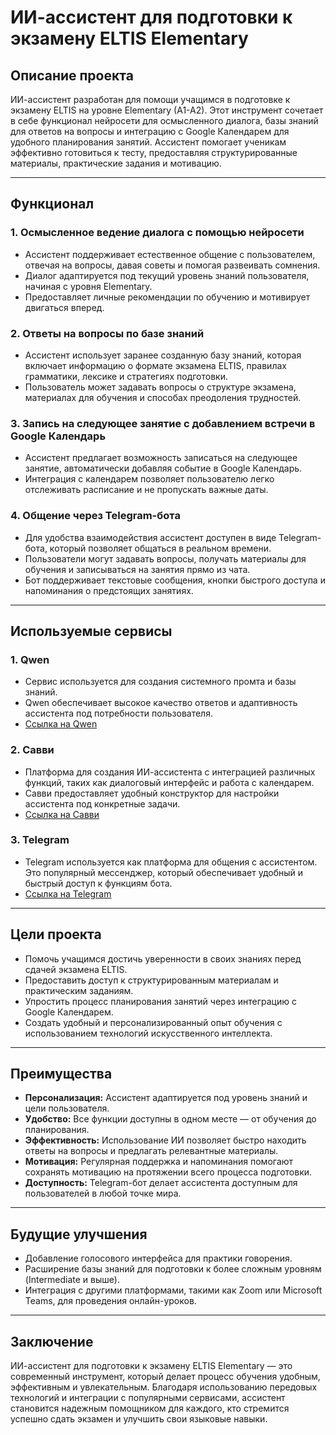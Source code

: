 # ИИ-ассистент для подготовки к экзамену ELTIS Elementary

## Описание проекта
ИИ-ассистент разработан для помощи учащимся в подготовке к экзамену ELTIS на уровне Elementary (A1-A2). Этот инструмент сочетает в себе функционал нейросети для осмысленного диалога, базы знаний для ответов на вопросы и интеграцию с Google Календарем для удобного планирования занятий. Ассистент помогает ученикам эффективно готовиться к тесту, предоставляя структурированные материалы, практические задания и мотивацию.

---

## Функционал

### 1. **Осмысленное ведение диалога с помощью нейросети**
   - Ассистент поддерживает естественное общение с пользователем, отвечая на вопросы, давая советы и помогая развеивать сомнения.
   - Диалог адаптируется под текущий уровень знаний пользователя, начиная с уровня Elementary.
   - Предоставляет личные рекомендации по обучению и мотивирует двигаться вперед.

### 2. **Ответы на вопросы по базе знаний**
   - Ассистент использует заранее созданную базу знаний, которая включает информацию о формате экзамена ELTIS, правилах грамматики, лексике и стратегиях подготовки.
   - Пользователь может задавать вопросы о структуре экзамена, материалах для обучения и способах преодоления трудностей.

### 3. **Запись на следующее занятие с добавлением встречи в Google Календарь**
   - Ассистент предлагает возможность записаться на следующее занятие, автоматически добавляя событие в Google Календарь.
   - Интеграция с календарем позволяет пользователю легко отслеживать расписание и не пропускать важные даты.

### 4. **Общение через Telegram-бота**
   - Для удобства взаимодействия ассистент доступен в виде Telegram-бота, который позволяет общаться в реальном времени.
   - Пользователи могут задавать вопросы, получать материалы для обучения и записываться на занятия прямо из чата.
   - Бот поддерживает текстовые сообщения, кнопки быстрого доступа и напоминания о предстоящих занятиях.

---

## Используемые сервисы

### 1. **Qwen**
   - Сервис используется для создания системного промта и базы знаний.
   - Qwen обеспечивает высокое качество ответов и адаптивность ассистента под потребности пользователя.
   - [Ссылка на Qwen](https://qwen.aliyun.com)

### 2. **Савви**
   - Платформа для создания ИИ-ассистента с интеграцией различных функций, таких как диалоговый интерфейс и работа с календарем.
   - Савви предоставляет удобный конструктор для настройки ассистента под конкретные задачи.
   - [Ссылка на Савви](https://savi.ai)

### 3. **Telegram**
   - Telegram используется как платформа для общения с ассистентом. Это популярный мессенджер, который обеспечивает удобный и быстрый доступ к функциям бота.
   - [Ссылка на Telegram](https://telegram.org)

---

## Цели проекта
- Помочь учащимся достичь уверенности в своих знаниях перед сдачей экзамена ELTIS.
- Предоставить доступ к структурированным материалам и практическим заданиям.
- Упростить процесс планирования занятий через интеграцию с Google Календарем.
- Создать удобный и персонализированный опыт обучения с использованием технологий искусственного интеллекта.

---

## Преимущества
- **Персонализация:** Ассистент адаптируется под уровень знаний и цели пользователя.
- **Удобство:** Все функции доступны в одном месте — от обучения до планирования.
- **Эффективность:** Использование ИИ позволяет быстро находить ответы на вопросы и предлагать релевантные материалы.
- **Мотивация:** Регулярная поддержка и напоминания помогают сохранять мотивацию на протяжении всего процесса подготовки.
- **Доступность:** Telegram-бот делает ассистента доступным для пользователей в любой точке мира.

---

## Будущие улучшения
- Добавление голосового интерфейса для практики говорения.
- Расширение базы знаний для подготовки к более сложным уровням (Intermediate и выше).
- Интеграция с другими платформами, такими как Zoom или Microsoft Teams, для проведения онлайн-уроков.

---

## Заключение
ИИ-ассистент для подготовки к экзамену ELTIS Elementary — это современный инструмент, который делает процесс обучения удобным, эффективным и увлекательным. Благодаря использованию передовых технологий и интеграции с популярными сервисами, ассистент становится надежным помощником для каждого, кто стремится успешно сдать экзамен и улучшить свои языковые навыки.
